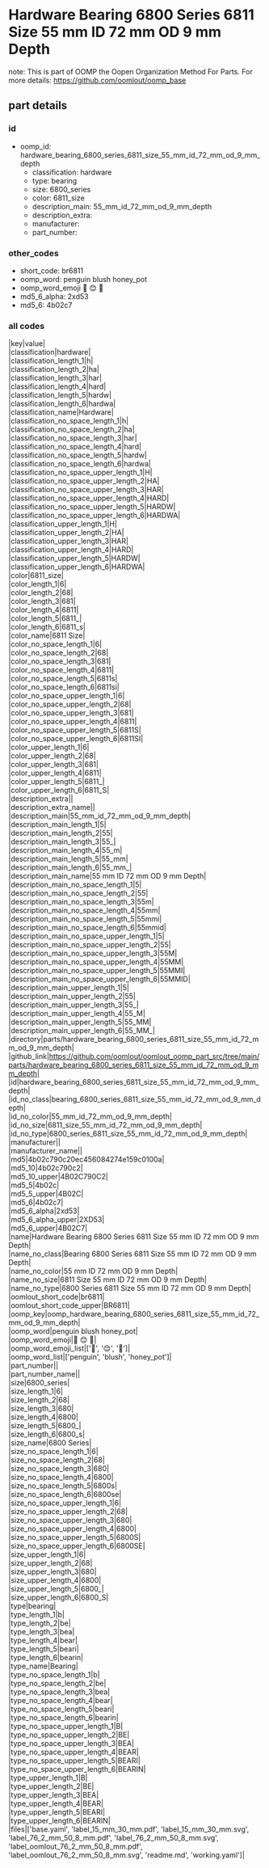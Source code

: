 # Hardware Bearing 6800 Series 6811 Size 55 mm ID 72 mm OD 9 mm Depth  

note: This is part of OOMP the Oopen Organization Method For Parts. For more details: https://github.com/oomlout/oomp_base

##  part details





### id
* oomp_id: hardware_bearing_6800_series_6811_size_55_mm_id_72_mm_od_9_mm_depth
  * classification: hardware
  * type: bearing
  * size: 6800_series
  * color: 6811_size
  * description_main: 55_mm_id_72_mm_od_9_mm_depth
  * description_extra: 
  * manufacturer: 
  * part_number: 

### other_codes
* short_code: br6811
* oomp_word: penguin blush honey_pot
* oomp_word_emoji :penguin: :blush: :honey_pot:
* md5_6_alpha: 2xd53
* md5_6: 4b02c7

### all codes 
|key|value|  
|classification|hardware|  
|classification_length_1|h|  
|classification_length_2|ha|  
|classification_length_3|har|  
|classification_length_4|hard|  
|classification_length_5|hardw|  
|classification_length_6|hardwa|  
|classification_name|Hardware|  
|classification_no_space_length_1|h|  
|classification_no_space_length_2|ha|  
|classification_no_space_length_3|har|  
|classification_no_space_length_4|hard|  
|classification_no_space_length_5|hardw|  
|classification_no_space_length_6|hardwa|  
|classification_no_space_upper_length_1|H|  
|classification_no_space_upper_length_2|HA|  
|classification_no_space_upper_length_3|HAR|  
|classification_no_space_upper_length_4|HARD|  
|classification_no_space_upper_length_5|HARDW|  
|classification_no_space_upper_length_6|HARDWA|  
|classification_upper_length_1|H|  
|classification_upper_length_2|HA|  
|classification_upper_length_3|HAR|  
|classification_upper_length_4|HARD|  
|classification_upper_length_5|HARDW|  
|classification_upper_length_6|HARDWA|  
|color|6811_size|  
|color_length_1|6|  
|color_length_2|68|  
|color_length_3|681|  
|color_length_4|6811|  
|color_length_5|6811_|  
|color_length_6|6811_s|  
|color_name|6811 Size|  
|color_no_space_length_1|6|  
|color_no_space_length_2|68|  
|color_no_space_length_3|681|  
|color_no_space_length_4|6811|  
|color_no_space_length_5|6811s|  
|color_no_space_length_6|6811si|  
|color_no_space_upper_length_1|6|  
|color_no_space_upper_length_2|68|  
|color_no_space_upper_length_3|681|  
|color_no_space_upper_length_4|6811|  
|color_no_space_upper_length_5|6811S|  
|color_no_space_upper_length_6|6811SI|  
|color_upper_length_1|6|  
|color_upper_length_2|68|  
|color_upper_length_3|681|  
|color_upper_length_4|6811|  
|color_upper_length_5|6811_|  
|color_upper_length_6|6811_S|  
|description_extra||  
|description_extra_name||  
|description_main|55_mm_id_72_mm_od_9_mm_depth|  
|description_main_length_1|5|  
|description_main_length_2|55|  
|description_main_length_3|55_|  
|description_main_length_4|55_m|  
|description_main_length_5|55_mm|  
|description_main_length_6|55_mm_|  
|description_main_name|55 mm ID 72 mm OD 9 mm Depth|  
|description_main_no_space_length_1|5|  
|description_main_no_space_length_2|55|  
|description_main_no_space_length_3|55m|  
|description_main_no_space_length_4|55mm|  
|description_main_no_space_length_5|55mmi|  
|description_main_no_space_length_6|55mmid|  
|description_main_no_space_upper_length_1|5|  
|description_main_no_space_upper_length_2|55|  
|description_main_no_space_upper_length_3|55M|  
|description_main_no_space_upper_length_4|55MM|  
|description_main_no_space_upper_length_5|55MMI|  
|description_main_no_space_upper_length_6|55MMID|  
|description_main_upper_length_1|5|  
|description_main_upper_length_2|55|  
|description_main_upper_length_3|55_|  
|description_main_upper_length_4|55_M|  
|description_main_upper_length_5|55_MM|  
|description_main_upper_length_6|55_MM_|  
|directory|parts/hardware_bearing_6800_series_6811_size_55_mm_id_72_mm_od_9_mm_depth|  
|github_link|https://github.com/oomlout/oomlout_oomp_part_src/tree/main/parts/hardware_bearing_6800_series_6811_size_55_mm_id_72_mm_od_9_mm_depth|  
|id|hardware_bearing_6800_series_6811_size_55_mm_id_72_mm_od_9_mm_depth|  
|id_no_class|bearing_6800_series_6811_size_55_mm_id_72_mm_od_9_mm_depth|  
|id_no_color|55_mm_id_72_mm_od_9_mm_depth|  
|id_no_size|6811_size_55_mm_id_72_mm_od_9_mm_depth|  
|id_no_type|6800_series_6811_size_55_mm_id_72_mm_od_9_mm_depth|  
|manufacturer||  
|manufacturer_name||  
|md5|4b02c790c20ec456084274e159c0100a|  
|md5_10|4b02c790c2|  
|md5_10_upper|4B02C790C2|  
|md5_5|4b02c|  
|md5_5_upper|4B02C|  
|md5_6|4b02c7|  
|md5_6_alpha|2xd53|  
|md5_6_alpha_upper|2XD53|  
|md5_6_upper|4B02C7|  
|name|Hardware Bearing 6800 Series 6811 Size 55 mm ID 72 mm OD 9 mm Depth|  
|name_no_class|Bearing 6800 Series 6811 Size 55 mm ID 72 mm OD 9 mm Depth|  
|name_no_color|55 mm ID 72 mm OD 9 mm Depth|  
|name_no_size|6811 Size 55 mm ID 72 mm OD 9 mm Depth|  
|name_no_type|6800 Series 6811 Size 55 mm ID 72 mm OD 9 mm Depth|  
|oomlout_short_code|br6811|  
|oomlout_short_code_upper|BR6811|  
|oomp_key|oomp_hardware_bearing_6800_series_6811_size_55_mm_id_72_mm_od_9_mm_depth|  
|oomp_word|penguin blush honey_pot|  
|oomp_word_emoji|:penguin: :blush: :honey_pot:|  
|oomp_word_emoji_list|[':penguin:', ':blush:', ':honey_pot:']|  
|oomp_word_list|['penguin', 'blush', 'honey_pot']|  
|part_number||  
|part_number_name||  
|size|6800_series|  
|size_length_1|6|  
|size_length_2|68|  
|size_length_3|680|  
|size_length_4|6800|  
|size_length_5|6800_|  
|size_length_6|6800_s|  
|size_name|6800 Series|  
|size_no_space_length_1|6|  
|size_no_space_length_2|68|  
|size_no_space_length_3|680|  
|size_no_space_length_4|6800|  
|size_no_space_length_5|6800s|  
|size_no_space_length_6|6800se|  
|size_no_space_upper_length_1|6|  
|size_no_space_upper_length_2|68|  
|size_no_space_upper_length_3|680|  
|size_no_space_upper_length_4|6800|  
|size_no_space_upper_length_5|6800S|  
|size_no_space_upper_length_6|6800SE|  
|size_upper_length_1|6|  
|size_upper_length_2|68|  
|size_upper_length_3|680|  
|size_upper_length_4|6800|  
|size_upper_length_5|6800_|  
|size_upper_length_6|6800_S|  
|type|bearing|  
|type_length_1|b|  
|type_length_2|be|  
|type_length_3|bea|  
|type_length_4|bear|  
|type_length_5|beari|  
|type_length_6|bearin|  
|type_name|Bearing|  
|type_no_space_length_1|b|  
|type_no_space_length_2|be|  
|type_no_space_length_3|bea|  
|type_no_space_length_4|bear|  
|type_no_space_length_5|beari|  
|type_no_space_length_6|bearin|  
|type_no_space_upper_length_1|B|  
|type_no_space_upper_length_2|BE|  
|type_no_space_upper_length_3|BEA|  
|type_no_space_upper_length_4|BEAR|  
|type_no_space_upper_length_5|BEARI|  
|type_no_space_upper_length_6|BEARIN|  
|type_upper_length_1|B|  
|type_upper_length_2|BE|  
|type_upper_length_3|BEA|  
|type_upper_length_4|BEAR|  
|type_upper_length_5|BEARI|  
|type_upper_length_6|BEARIN|  
|files|['base.yaml', 'label_15_mm_30_mm.pdf', 'label_15_mm_30_mm.svg', 'label_76_2_mm_50_8_mm.pdf', 'label_76_2_mm_50_8_mm.svg', 'label_oomlout_76_2_mm_50_8_mm.pdf', 'label_oomlout_76_2_mm_50_8_mm.svg', 'readme.md', 'working.yaml']|  
